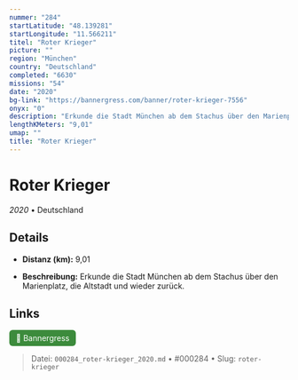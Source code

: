 ```yaml
---
nummer: "284"
startLatitude: "48.139281"
startLongitude: "11.566211"
titel: "Roter Krieger"
picture: ""
region: "München"
country: "Deutschland"
completed: "6630"
missions: "54"
date: "2020"
bg-link: "https://bannergress.com/banner/roter-krieger-7556"
onyx: "0"
description: "Erkunde die Stadt München ab dem Stachus über den Marienplatz, die Altstadt und wieder zurück."
lengthKMeters: "9,01"
umap: ""
title: "Roter Krieger"
---
```

# Roter Krieger

*2020* • Deutschland



## Details
- **Distanz (km):** 9,01



- **Beschreibung:** Erkunde die Stadt München ab dem Stachus über den Marienplatz, die Altstadt und wieder zurück.


## Links
<div style="margin-top: 0.5em;">
<a href="https://bannergress.com/banner/roter-krieger-7556" target="_blank" style="display:inline-block;margin-right:8px;padding:6px 12px;background-color:#3c8b3c;color:white;text-decoration:none;border-radius:6px;">🔗 Bannergress</a>

</div>


> Datei: `000284_roter-krieger_2020.md` • #000284 • Slug: `roter-krieger`
